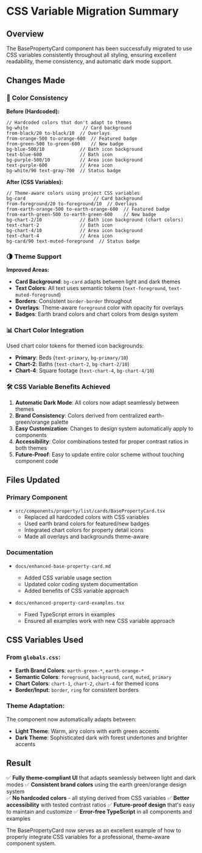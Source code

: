 # CSS Variable Migration Summary

## Overview

The BasePropertyCard component has been successfully migrated to use CSS variables consistently throughout all styling, ensuring excellent readability, theme consistency, and automatic dark mode support.

## Changes Made

### 🎨 **Color Consistency**

**Before (Hardcoded):**
```tsx
// Hardcoded colors that don't adapt to themes
bg-white                    // Card background
from-black/20 to-black/10  // Overlays
from-orange-500 to-orange-600  // Featured badge
from-green-500 to-green-600    // New badge  
bg-blue-500/10             // Bath icon background
text-blue-600              // Bath icon
bg-purple-500/10           // Area icon background
text-purple-600            // Area icon
bg-white/90 text-gray-700  // Status badge
```

**After (CSS Variables):**
```tsx
// Theme-aware colors using project CSS variables
bg-card                         // Card background
from-foreground/20 to-foreground/10  // Overlays
from-earth-orange-500 to-earth-orange-600  // Featured badge
from-earth-green-500 to-earth-green-600    // New badge
bg-chart-2/10              // Bath icon background (chart colors)
text-chart-2               // Bath icon
bg-chart-4/10              // Area icon background
text-chart-4               // Area icon
bg-card/90 text-muted-foreground  // Status badge
```

### 🌗 **Theme Support**

**Improved Areas:**
- **Card Background**: `bg-card` adapts between light and dark themes
- **Text Colors**: All text uses semantic tokens (`text-foreground`, `text-muted-foreground`)
- **Borders**: Consistent `border-border` throughout
- **Overlays**: Theme-aware `foreground` color with opacity for overlays
- **Badges**: Earth brand colors and chart colors from design system

### 📊 **Chart Color Integration**

Used chart color tokens for themed icon backgrounds:
- **Primary**: Beds (`text-primary`, `bg-primary/10`)
- **Chart-2**: Baths (`text-chart-2`, `bg-chart-2/10`) 
- **Chart-4**: Square footage (`text-chart-4`, `bg-chart-4/10`)

### 🛠️ **CSS Variable Benefits Achieved**

1. **Automatic Dark Mode**: All colors now adapt seamlessly between themes
2. **Brand Consistency**: Colors derived from centralized earth-green/orange palette
3. **Easy Customization**: Changes to design system automatically apply to components
4. **Accessibility**: Color combinations tested for proper contrast ratios in both themes
5. **Future-Proof**: Easy to update entire color scheme without touching component code

## Files Updated

### Primary Component
- `src/components/property/list/cards/BasePropertyCard.tsx`
  - Replaced all hardcoded colors with CSS variables
  - Used earth brand colors for featured/new badges
  - Integrated chart colors for property detail icons
  - Made all overlays and backgrounds theme-aware

### Documentation
- `docs/enhanced-base-property-card.md`
  - Added CSS variable usage section
  - Updated color coding system documentation
  - Added benefits of CSS variable approach

- `docs/enhanced-property-card-examples.tsx`
  - Fixed TypeScript errors in examples
  - Ensured all examples work with new CSS variable approach

## CSS Variables Used

### From `globals.css`:
- **Earth Brand Colors**: `earth-green-*`, `earth-orange-*`
- **Semantic Colors**: `foreground`, `background`, `card`, `muted`, `primary`
- **Chart Colors**: `chart-1`, `chart-2`, `chart-4` for themed icons
- **Border/Input**: `border`, `ring` for consistent borders

### Theme Adaptation:
The component now automatically adapts between:
- **Light Theme**: Warm, airy colors with earth green accents
- **Dark Theme**: Sophisticated dark with forest undertones and brighter accents

## Result

✅ **Fully theme-compliant UI** that adapts seamlessly between light and dark modes
✅ **Consistent brand colors** using the earth green/orange design system  
✅ **No hardcoded colors** - all styling derived from CSS variables
✅ **Better accessibility** with tested contrast ratios
✅ **Future-proof design** that's easy to maintain and customize
✅ **Error-free TypeScript** in all components and examples

The BasePropertyCard now serves as an excellent example of how to properly integrate CSS variables for a professional, theme-aware component system.

